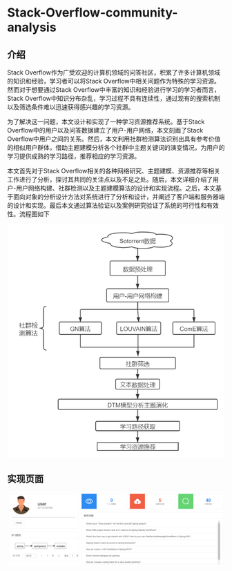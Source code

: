 # Stack-Overflow-community-analysis

## 介绍

Stack Overflow作为广受欢迎的计算机领域的问答社区，积累了许多计算机领域的知识和经验，学习者可以将Stack Overflow中相关问题作为特殊的学习资源。然而对于想要通过Stack Overflow中丰富的知识和经验进行学习的学习者而言，Stack Overflow中知识分布杂乱，学习过程不具有连续性，通过现有的搜索机制以及筛选条件难以迅速获得感兴趣的学习资源。

为了解决这一问题，本文设计和实现了一种学习资源推荐系统。基于Stack Overflow中的用户以及问答数据建立了用户-用户网络，本文刻画了Stack Overflow中用户之间的关系。然后，本文利用社群检测算法识别出具有参考价值的相似用户群体，借助主题建模分析各个社群中主题关键词的演变情况，为用户的学习提供成熟的学习路径，推荐相应的学习资源。

本文首先对于Stack Overflow相关的各种网络研究、主题建模、资源推荐等相关工作进行了分析，探讨其共同的关注点以及不足之处。随后，本文详细介绍了用户-用户网络构建、社群检测以及主题建模算法的设计和实现流程。之后，本文基于面向对象的分析设计方法对系统进行了分析和设计，并阐述了客户端和服务器端的设计和实现。最后本文通过算法验证以及案例研究验证了系统的可行性和有效性。流程图如下

![](.\img\流程图.png)

## 实现页面

![](.\img\主页面.png)